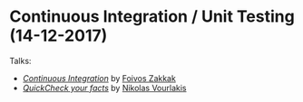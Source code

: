 # Continuous Integration / Unit Testing (14-12-2017)

Talks:
* [_Continuous Integration_](./continuous_integration.pdf) by [Foivos Zakkak](https://foivos.zakkak.net)
* [_QuickCheck your facts_](./property_based_testing) by [Nikolas Vourlakis](https://github.com/Archimidis)
